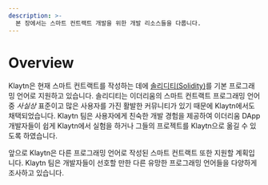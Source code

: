 ```yaml
---
description: >-
  본 장에서는 스마트 컨트랙트 개발을 위한 개발 리소스들을 다룹니다.
---
```


# Overview <a id="overview"></a>

Klaytn은 현재 스마트 컨트랙트를 작성하는 데에 [솔리디티(Solidity)](https://github.com/ethereum/solidity)를 기본 프로그래밍 언어로 지원하고 있습니다. 솔리디티는 이더리움의 스마트 컨트랙트 프로그래밍 언어 중 _사실상_ 표준이고 많은 사용자를 가진 활발한 커뮤니티가 있기 때문에 Klaytn에서도 채택되었습니다. Klaytn 팀은 사용자에게 친숙한 개발 경험을 제공하여 이더리움 DApp 개발자들이 쉽게 Klaytn에서 실험을 하거나 그들의 프로젝트를 Klaytn으로 옮길 수 있도록 하였습니다.

앞으로 Klaytn은 다른 프로그래밍 언어로 작성된 스마트 컨트랙트 또한 지원할 계획입니다. Klaytn 팀은 개발자들이 선호할 만한 다른 유망한 프로그래밍 언어들을 다양하게 조사하고 있습니다.

